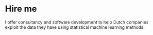# Hire me
I offer consultancy and software development to help Dutch companies exploit the data they have using statistical machine learning methods.
